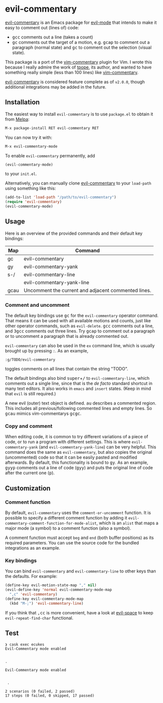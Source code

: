 # evil-commentary

[evil-commentary] is an Emacs package for [evil-mode]
that intends to make it easy to comment out (lines of) code:

* <kbd>gcc</kbd> comments out a line (takes a count)
* <kbd>gc</kbd> comments out the target of a motion,
  e.g. <kbd>gcap</kbd> to comment out a paragraph (normal state)
  and <kbd>gc</kbd> to comment out the selection (visual state).

This package is a port of the [vim-commentary] plugin for Vim.
I wrote this because I really admire the work of [tpope],
its author, and wanted to have something really simple
(less than 100 lines) like [vim-commentary].

[evil-commentary] is considered feature complete as of `v2.0.0`,
though additional integrations may be added in the future.


## Installation

The easiest way to install `evil-commentary` is to use `package.el` to
obtain it from [Melpa](https://melpa.org/#/getting-started):


```lisp
M-x package-install RET evil-commentary RET
```

You can now try it with:

```lisp
M-x evil-commentary-mode
```

To enable `evil-commentary` permanently, add

```lisp
(evil-commentary-mode)
```

to your `init.el`.

Alternatively, you can manually clone [evil-commentary]
to your `load-path` using something like this:

```lisp
(add-to-list 'load-path "/path/to/evil-commentary")
(require 'evil-commentary)
(evil-commentary-mode)
```


## Usage

Here is an overview of the provided commands and their default key bindings:

| Map | Command                   |
|-----|---------------------------|
| gc  | evil-commentary           |
| gy  | evil-commentary-yank      |
| s-/ | evil-commentary-line      |
|     | evil-commentary-yank-line |
| gcau| Uncomment the current and adjacent commented lines. |


### Comment and uncomment

The default key bindings use <kbd>gc</kbd>
for the `evil-commentary` operator command.
That means it can be used with all available motions and counts,
just like other operator commands, such as `evil-delete`.
<kbd>gcc</kbd> comments out a line,
and <kbd>3gcc</kbd> comments out three lines.
Try <kbd>gcap</kbd> to comment out a paragraph
or to uncomment a paragraph that is already commented out.

`evil-commentary` can also be used in the `ex` command line,
which is usually brought up by pressing `:`. As an example,

```
:g/TODO/evil-commentary
```

toggles comments on all lines that contain the string "TODO".

The default bindings also bind <kbd>super</kbd>+<kbd>/</kbd>
to `evil-commentary-line`, which comments out a single line,
since that is the *de facto* standard shortcut in many text editors.
It also works in `emacs` and `insert` states.
(Keep in mind that `evil` is still required.)

A new evil (outer) text object is defined. <kbd>au</kbd> describes
a commented region. This includes all previous/following commented
lines and empty lines. So <kbd>gcau</kbd> mimics vim-commentarys
<kbd>gcgc</kbd>.

### Copy and comment

When editing code,
it is common to try different variations of a piece of code,
or to run a program with different settings.
This is where `evil-commentary-yank`
(and `evil-commentary-yank-line`) can be very helpful.
This command does the same as `evil-commentary`,
but also copies the original (uncommented) code
so that it can be easily pasted and modified afterwards.
By default, this functionality is bound to <kbd>gy</kbd>.
As an example, <kbd>gyyp</kbd> comments out a line of code (<kbd>gyy</kbd>)
and puts the original line of code after the current one (<kbd>p</kbd>).


## Customization

### Comment function

By default, `evil-commentary` uses the `comment-or-uncomment` function.
It is possible to specify a different comment function by adding it
`evil-commentary-comment-function-for-mode-alist`, which is an
`alist` that maps a major mode (a symbol) to a comment function
(also a symbol).

A comment function must accept `beg` and `end` (both buffer positions)
as its required parameters. You can use the source code for the bundled
integrations as an example.

### Key bindings

You can bind `evil-commentary` and `evil-commentary-line` to
other keys than the defaults. For example:

```lisp
(define-key evil-motion-state-map "," nil)
(evil-define-key 'normal evil-commentary-mode-map
  ",c" 'evil-commentary)
(define-key evil-commentary-mode-map
  (kbd "M-;") 'evil-commentary-line)
```

If you think that <kbd>,cc</kbd> is more convenient,
have a look at [evil-space] to keep `evil-repeat-find-char` functional.

## Test

```shel
❯ cask exec ecukes
Evil-Commentary mode enabled


.

Evil-Commentary mode enabled


 .

2 scenarios (0 failed, 2 passed)
17 steps (0 failed, 0 skipped, 17 passed)
```

[evil-commentary]: https://github.com/linktohack/evil-commentary
[evil-mode]: https://bitbucket.org/lyro/evil/wiki/Home
[vim-commentary]: https://github.com/tpope/vim-commentary
[tpope]: https://github.com/tpope
[evil-space]: https://github.com/linktohack/evil-space
